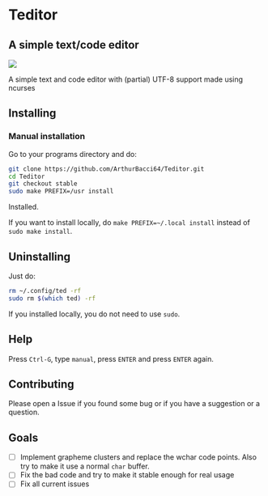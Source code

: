 # Teditor
## A simple text/code editor

<image src="teditor.gif">

A simple text and code editor with (partial) UTF-8 support made using ncurses

## Installing

### Manual installation

Go to your programs directory and do: 

```sh
git clone https://github.com/ArthurBacci64/Teditor.git
cd Teditor
git checkout stable
sudo make PREFIX=/usr install
```

Installed.

If you want to install locally, do `make PREFIX=~/.local install` instead of `sudo make install`.

## Uninstalling

Just do:

```sh
rm ~/.config/ted -rf
sudo rm $(which ted) -rf
```

If you installed locally, you do not need to use `sudo`.

## Help

Press `Ctrl-G`, type `manual`, press `ENTER` and press `ENTER` again.

## Contributing

Please open a Issue if you found some bug or if you have a suggestion or a question.

## Goals

- [ ] Implement grapheme clusters and replace the wchar code points. Also try to make it use a normal `char` buffer.
- [ ] Fix the bad code and try to make it stable enough for real usage
- [ ] Fix all current issues
